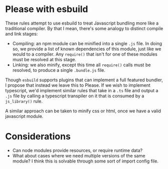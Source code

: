 # Please with esbuild

These rules attempt to use esbuild to treat Javascript bundling more like a traditional compiler. 
By that I mean, there's some analogy to distinct compile and link stages: 

* Compiling: an npm module can be minified into a single `.js` file. In doing so, we provide a list of known dependencies of 
  this module, just like we would to a compiler. Any `require()` that isn't for one of these modules must be resolved at this stage. 
* Linking: we also minify, except this time all `require()` calls must be resolved, to produce a single `.bundle.js` file.

Though `esbuild` supports plugins that can implement a full featured bundler, I propose that instead we leave this to Please. If we 
wish to implement typescript, we'd implement similar rules that take in a `.ts` file and output a `.js` file by calling a typescript 
transpiler on it that is consumed by a `js_library()` rule. 

A similar approach can be taken to minify css or html, once we have a valid javascript module. 
 
# Considerations

* Can node modules provide resources, or require runtime data? 
* What about cases where we need multiple versions of the same module? I think this is solvable through some sort of import config file.

